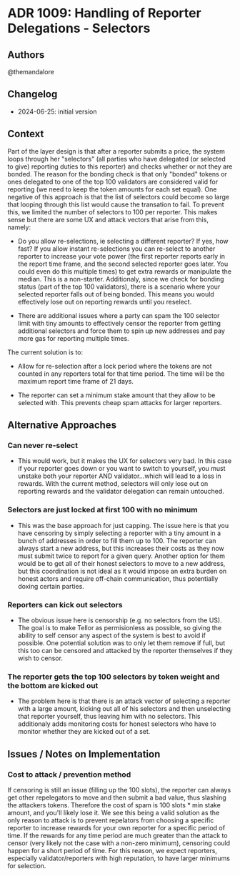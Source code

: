 # ADR 1009: Handling of Reporter Delegations - Selectors

## Authors

@themandalore

## Changelog

- 2024-06-25: initial version

## Context

Part of the layer design is that after a reporter submits a price, the system loops through her "selectors" (all parties who have delegated (or selected to give) reporting duties to this reporter) and checks whether or not they are bonded.  The reason for the bonding check is that only "bonded" tokens or ones delegated to one of the top 100 validators are considered valid for reporting (we need to keep the token amounts for each set equal).  One negative of this approach is that the list of selectors could become so large that looping through this list would cause the transation to fail.  To prevent this, we limited the number of selectors to 100 per reporter.   This makes sense but there are some UX and attack vectors that arise from this, namely:

- Do you allow re-selections, ie selecting a different reporter?  If yes, how fast?  If you allow instant re-selections you can re-select to another reporter to increase your vote power (the first reporter reports early in the report time frame, and the second selected reporter goes later.  You could even do this multiple times) to get extra rewards or manipulate the median.  This is a non-starter.  Additionaly, since we check for bonding status (part of the top 100 validators), there is a scenario where your selected reporter falls out of being bonded.  This means you would effectively lose out on reporting rewards until you reselect.  

- There are additional issues where a party can spam the 100 selector limit with tiny amounts to effectively censor the reporter from getting additional selectors and force them to spin up new addresses and pay more gas for reporting multiple times.  

The current solution is to:

- Allow for re-selection after a lock period where the tokens are not counted in any reporters total for that time period.  The time will be the maximum report time frame of 21 days.  

- The reporter can set a minimum stake amount that they allow to be selected with.  This prevents cheap spam attacks for larger reporters.

## Alternative Approaches

### Can never re-select

- This would work, but it makes the UX for selectors very bad.  In this case if your reporter goes down or you want to switch to yourself, you must unstake both your reporter AND validator...which will lead to a loss in rewards.  With the current method, selectors will only lose out on reporting rewards and the validator delegation can remain untouched.

### Selectors are just locked at first 100 with no minimum

- This was the base approach for just capping.  The issue here is that you have censoring by simply selecting a reporter with a tiny amount in a bunch of addresses in order to fill them up to 100.  The reporter can always start a new address, but this increases their costs as they now must submit twice to report for a given query.  Another option for them would be to get all of their honest selectors to move to a new address, but this coordination is not ideal as it would impose an extra burden on honest actors and require off-chain communication, thus potentially doxing certain parties.  

### Reporters can kick out selectors

- The obvious issue here is censorship (e.g. no selectors from the US).  The goal is to make Tellor as permisionless as possible, so giving the ability to self censor any aspect of the system is best to avoid if possible. One potential solution was to only let them remove if full, but this too can be censored and attacked by the reporter themselves if they wish to censor.

### The reporter gets the top 100 selectors by token weight and the bottom are kicked out

- The problem here is that there is an attack vector of selecting a reporter with a large amount, kicking out all of his selectors and then unselecting that reporter yourself, thus leaving him with no selectors. This  additionaly adds monitoring costs for honest selectors who have to monitor whether they are kicked out of a set.

## Issues / Notes on Implementation

### Cost to attack / prevention method

If censoring is still an issue (filling up the 100 slots), the reporter can always get other repelegators to move and then submit a bad value, thus slashing the attackers tokens.  Therefore the cost of spam is 100 slots * min stake amount, and you'll likely lose it.  We see this being a valid solution as the only reason to attack is to prevent repelators from choosing a specific reporter to increase rewards for your own reporter for a specific period of time.  If the rewards for any time period are much greater than the attack to censor (very likely not the case with a non-zero minimum), censoring could happen for a short period of time.  For this reason, we expect reporters, especially validator/reporters with high reputation, to have larger minimums for selection.  
